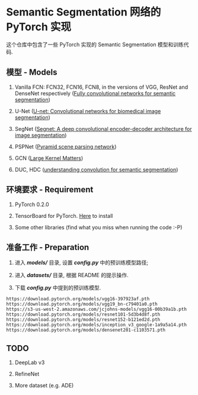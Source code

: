 # Semantic Segmentation 网络的 PyTorch 实现  

这个仓库中包含了一些 PyTorch 实现的 Semantic Segmentation 模型和训练代码.  

## 模型 - Models

1. Vanilla FCN: FCN32, FCN16, FCN8, in the versions of VGG, ResNet and DenseNet respectively
([Fully convolutional networks for semantic segmentation](http://www.cv-foundation.org/openaccess/content_cvpr_2015/papers/Long_Fully_Convolutional_Networks_2015_CVPR_paper.pdf))  

2. U-Net ([U-net: Convolutional networks for biomedical image segmentation](https://arxiv.org/pdf/1505.04597))  

3. SegNet ([Segnet: A deep convolutional encoder-decoder architecture for image segmentation](https://arxiv.org/pdf/1511.00561))  

4. PSPNet ([Pyramid scene parsing network](https://arxiv.org/pdf/1612.01105))  

5. GCN ([Large Kernel Matters](https://arxiv.org/pdf/1703.02719))  

6. DUC, HDC ([understanding convolution for semantic segmentation](https://arxiv.org/pdf/1702.08502.pdf))  

## 环境要求 - Requirement

1. PyTorch 0.2.0  

2. TensorBoard for PyTorch. [Here](https://github.com/lanpa/tensorboard-pytorch)  to install  

3. Some other libraries (find what you miss when running the code :-P)  

## 准备工作 - Preparation  

1. 进入 ***models/*** 目录, 设置 ***config.py*** 中的预训练模型路径;    

2. 进入 ***datasets/*** 目录,  根据 README 的提示操作.    

3. 下载 ***config.py*** 中提到的预训练模型.    

```
https://download.pytorch.org/models/vgg16-397923af.pth
https://download.pytorch.org/models/vgg19_bn-c79401a0.pth
https://s3-us-west-2.amazonaws.com/jcjohns-models/vgg16-00b39a1b.pth
https://download.pytorch.org/models/resnet101-5d3b4d8f.pth
https://download.pytorch.org/models/resnet152-b121ed2d.pth
https://download.pytorch.org/models/inception_v3_google-1a9a5a14.pth
https://download.pytorch.org/models/densenet201-c1103571.pth
```






## TODO

1. DeepLab v3 

2. RefineNet  

3. More dataset (e.g. ADE)  
